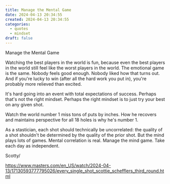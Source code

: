 ```yaml
---
title: Manage the Mental Game
date: 2024-04-13 20:34:55
created: 2024-04-13 20:34:55
categories:
  - quotes
  - mindset
draft: false
---
```

Manage the Mental Game

Watching the best players in the world is fun, because even the best players in the world still feel like the worst players in the world. The emotional game is the same. Nobody feels good enough. Nobody liked how that turns out. And if you're lucky to win (after all the hard work you put in), you're probably more relieved than excited. 

It's hard going into an event with total expectations of success. Perhaps that's not the right mindset. Perhaps the right mindset is to just try your best on any given shot. 

Watch the world number 1 miss tons of puts by inches. How he recovers and maintains perspective for all 18 holes is why he's number 1.

As a stastician, each shot should technically be uncorrelated: the quality of a shot shouldn't be determined by the quality of the prior shot. But the mind plays lots of games. Mental correlation is real. Manage the mind game. Take each day as independent. 

Scotty/

https://www.masters.com/en_US/watch/2024-04-13/17130593777795026/every_single_shot_scottie_schefflers_third_round.html 
